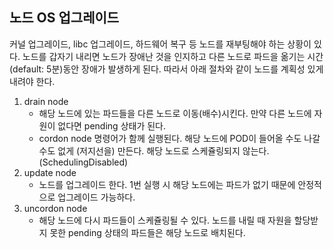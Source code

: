 ## 노드 OS 업그레이드

커널 업그레이드, libc 업그레이드, 하드웨어 복구 등 노드를 재부팅해야 하는 상황이 있다. 노드를 갑자기 내리면 노드가 장애난 것을 인지하고 다른 노드로 파드을 옮기는 시간(default: 5분)동안 장애가 발생하게 된다. 따라서 아래 절차와 같이 노드를 계획성 있게 내려야 한다.

1. drain node
    - 해당 노드에 있는 파드들을 다른 노드로 이동(배수)시킨다. 만약 다른 노드에 자원이 없다면 pending 상태가 된다.
    - cordon node 명령어가 함께 실행된다. 해당 노드에 POD이 들어올 수도 나갈 수도 없게 (저지선을) 만든다. 해당 노드로 스케쥴링되지 않는다. (SchedulingDisabled)
2. update node
    - 노드를 업그레이드 한다. 1번 실행 시 해당 노드에는 파드가 없기 때문에 안정적으로 업그레이드 가능하다.
3. uncordon node
    - 해당 노드에 다시 파드들이 스케쥴링될 수 있다. 노드를 내릴 때 자원을 할당받지 못한 pending 상태의 파드들은 해당 노드로 배치된다.

